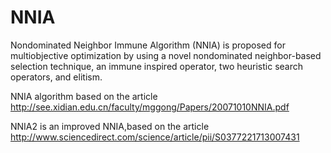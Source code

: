 # NNIA
Nondominated Neighbor Immune Algorithm (NNIA) is proposed for multiobjective optimization by using a novel nondominated neighbor-based selection technique, an immune inspired operator, two heuristic search operators, and elitism.

NNIA algorithm based on the article   http://see.xidian.edu.cn/faculty/mggong/Papers/20071010NNIA.pdf

NNIA2 is an improved NNIA,based on the article   http://www.sciencedirect.com/science/article/pii/S0377221713007431

